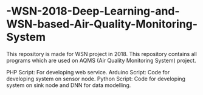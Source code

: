 # -WSN-2018-Deep-Learning-and-WSN-based-Air-Quality-Monitoring-System
This repository is made for WSN project in 2018. This repository contains all programs which are used on AQMS (Air Quality Monitoring System) project.

PHP Script: For developing web service.
Arduino Script: Code for developing system on sensor node.
Python Script: Code for developing system on sink node and DNN for data modelling.
